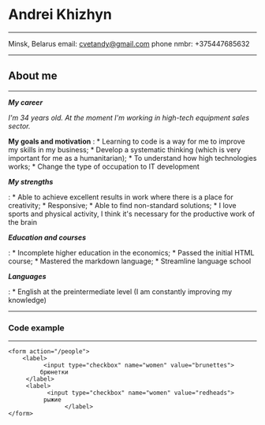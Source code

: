 # Andrei Khizhyn #
***
Minsk, Belarus
email:                             сvetandy@gmail.com
phone nmbr:                        +375447685632
***

## About me ##
---
___My career___

  *I'm 34 years old. At the moment I'm working in high-tech equipment sales sector.*
  
 __My goals and motivation__
:   * Learning to code is a way for me to improve my skills in my business;
    * Develop a systematic thinking (which is very important for me as a humanitarian);
    * To understand how high technologies works;
    * Сhange the type of occupation to IT development
    
___My strengths___    

:   * Able to achieve excellent results in work where there is a place for creativity;
    * Responsive;
    * Able to find non-standard solutions;
    * I love sports and physical activity, I think it's necessary for the productive work of the brain
    
___Education and courses___

:   * Incomplete higher education in the  economics;
    * Passed the initial HTML course;
    * Mastered the markdown language;
    * Streamline language school
    
___Languages___

:  * English at the preintermediate level (I am constantly improving my knowledge)
 
 ***
 
 ### Code example ###
 
 ***

         
    <form action="/people">
        <label>
              <input type="checkbox" name="women" value="brunettes">
             брюнетки
         </label>
         <label>
               <input type="checkbox" name="women" value="redheads">
              рыжие
                    </label> 
    </form>
          
